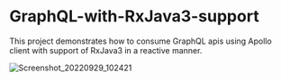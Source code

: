 # GraphQL-with-RxJava3-support

This project demonstrates how to consume GraphQL apis using Apollo client with support of RxJava3 in a reactive manner.  

![Screenshot_20220929_102421](https://user-images.githubusercontent.com/84841044/192947043-81559fe0-90de-4a05-8335-3b2119ca65bf.png)

